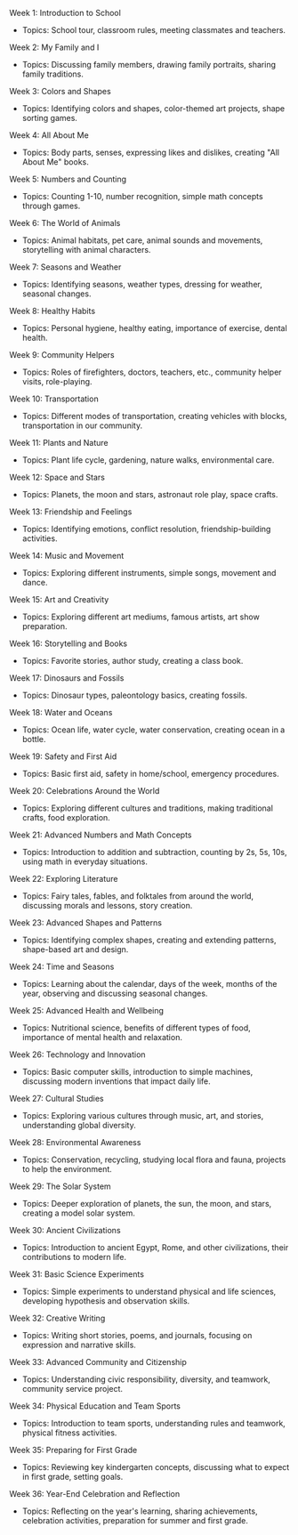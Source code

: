 Week 1: Introduction to School
- Topics: School tour, classroom rules, meeting classmates and teachers.

Week 2: My Family and I
- Topics: Discussing family members, drawing family portraits, sharing family traditions.

Week 3: Colors and Shapes
- Topics: Identifying colors and shapes, color-themed art projects, shape sorting games.

Week 4: All About Me
- Topics: Body parts, senses, expressing likes and dislikes, creating "All About Me" books.

Week 5: Numbers and Counting
- Topics: Counting 1-10, number recognition, simple math concepts through games.

Week 6: The World of Animals
- Topics: Animal habitats, pet care, animal sounds and movements, storytelling with animal characters.

Week 7: Seasons and Weather
- Topics: Identifying seasons, weather types, dressing for weather, seasonal changes.

Week 8: Healthy Habits
- Topics: Personal hygiene, healthy eating, importance of exercise, dental health.

Week 9: Community Helpers
- Topics: Roles of firefighters, doctors, teachers, etc., community helper visits, role-playing.

Week 10: Transportation
- Topics: Different modes of transportation, creating vehicles with blocks, transportation in our community.

Week 11: Plants and Nature
- Topics: Plant life cycle, gardening, nature walks, environmental care.

Week 12: Space and Stars
- Topics: Planets, the moon and stars, astronaut role play, space crafts.

Week 13: Friendship and Feelings
- Topics: Identifying emotions, conflict resolution, friendship-building activities.

Week 14: Music and Movement
- Topics: Exploring different instruments, simple songs, movement and dance.

Week 15: Art and Creativity
- Topics: Exploring different art mediums, famous artists, art show preparation.

Week 16: Storytelling and Books
- Topics: Favorite stories, author study, creating a class book.

Week 17: Dinosaurs and Fossils
- Topics: Dinosaur types, paleontology basics, creating fossils.

Week 18: Water and Oceans
- Topics: Ocean life, water cycle, water conservation, creating ocean in a bottle.

Week 19: Safety and First Aid
- Topics: Basic first aid, safety in home/school, emergency procedures.

Week 20: Celebrations Around the World
- Topics: Exploring different cultures and traditions, making traditional crafts, food exploration.

Week 21: Advanced Numbers and Math Concepts
- Topics: Introduction to addition and subtraction, counting by 2s, 5s, 10s, using math in everyday situations.

Week 22: Exploring Literature
- Topics: Fairy tales, fables, and folktales from around the world, discussing morals and lessons, story creation.

Week 23: Advanced Shapes and Patterns
- Topics: Identifying complex shapes, creating and extending patterns, shape-based art and design.

Week 24: Time and Seasons
- Topics: Learning about the calendar, days of the week, months of the year, observing and discussing seasonal changes.

Week 25: Advanced Health and Wellbeing
- Topics: Nutritional science, benefits of different types of food, importance of mental health and relaxation.

Week 26: Technology and Innovation
- Topics: Basic computer skills, introduction to simple machines, discussing modern inventions that impact daily life.

Week 27: Cultural Studies
- Topics: Exploring various cultures through music, art, and stories, understanding global diversity.

Week 28: Environmental Awareness
- Topics: Conservation, recycling, studying local flora and fauna, projects to help the environment.

Week 29: The Solar System
- Topics: Deeper exploration of planets, the sun, the moon, and stars, creating a model solar system.

Week 30: Ancient Civilizations
- Topics: Introduction to ancient Egypt, Rome, and other civilizations, their contributions to modern life.

Week 31: Basic Science Experiments
- Topics: Simple experiments to understand physical and life sciences, developing hypothesis and observation skills.

Week 32: Creative Writing
- Topics: Writing short stories, poems, and journals, focusing on expression and narrative skills.

Week 33: Advanced Community and Citizenship
- Topics: Understanding civic responsibility, diversity, and teamwork, community service project.

Week 34: Physical Education and Team Sports
- Topics: Introduction to team sports, understanding rules and teamwork, physical fitness activities.

Week 35: Preparing for First Grade
- Topics: Reviewing key kindergarten concepts, discussing what to expect in first grade, setting goals.

Week 36: Year-End Celebration and Reflection
- Topics: Reflecting on the year's learning, sharing achievements, celebration activities, preparation for summer and first grade.


